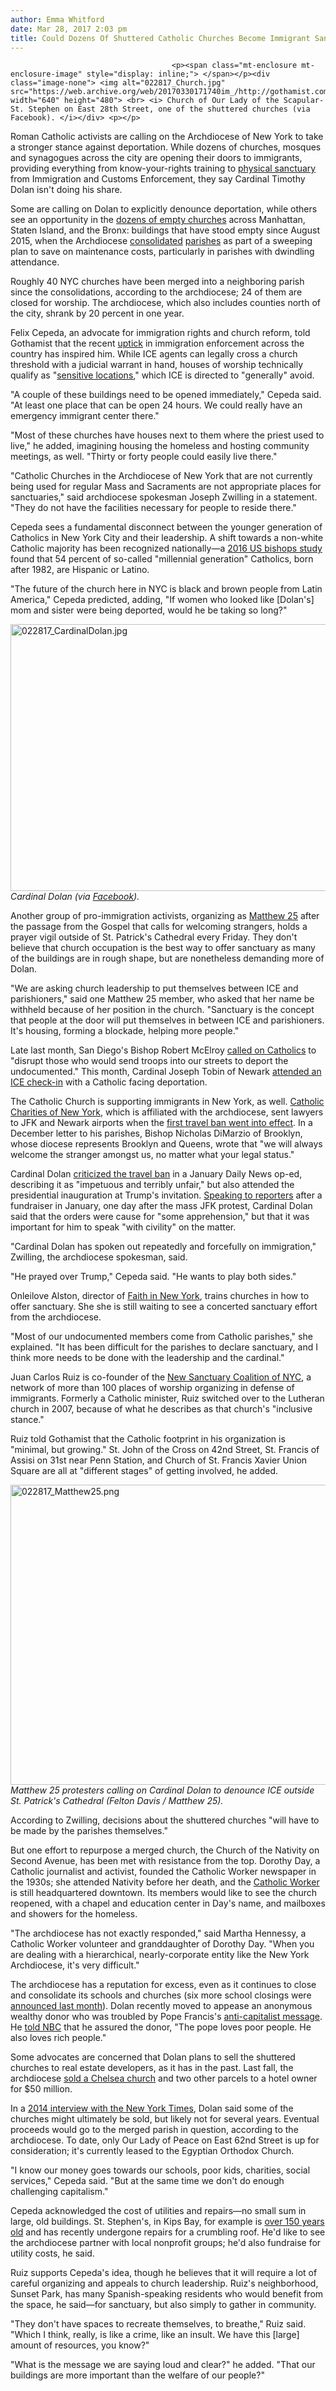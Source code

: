 ```yaml
---
author: Emma Whitford
date: Mar 28, 2017 2:03 pm
title: Could Dozens Of Shuttered Catholic Churches Become Immigrant Sanctuaries?
---
```


	
										<p><span class="mt-enclosure mt-enclosure-image" style="display: inline;"> </span></p><div class="image-none"> <img alt="022817_Church.jpg" src="https://web.archive.org/web/20170330171740im_/http://gothamist.com/attachments/nyc_ewhitford/022817_Church.jpg" width="640" height="480"> <br> <i> Church of Our Lady of the Scapular-St. Stephen on East 28th Street, one of the shuttered churches (via Facebook). </i></div> <p></p>

<p>Roman Catholic activists are calling on the Archdiocese of New York to take a stronger stance against deportation. While dozens of churches, mosques and synagogues across the city are opening their doors to immigrants, providing everything from know-your-rights training to <a href="https://web.archive.org/web/20170330171740/http://gothamist.com/2017/02/28/sanctuary_immigrants_legal.php">physical sanctuary</a> from Immigration and Customs Enforcement, they say Cardinal Timothy Dolan isn&apos;t doing his share. </p>

<p>Some are calling on Dolan to explicitly denounce deportation, while others see an opportunity in the <a href="https://web.archive.org/web/20170330171740/https://www.nytimes.com/2015/05/09/nyregion/new-york-archdiocese-will-close-7-more-churches.html">dozens of empty churches</a> across Manhattan, Staten Island, and the Bronx: buildings that have stood empty since August 2015, when the Archdiocese <a href="https://web.archive.org/web/20170330171740/https://archny.org/decisions-released">consolidated</a> <a href="https://web.archive.org/web/20170330171740/https://archny.org/decisions-released-2">parishes</a> as part of a sweeping plan to save on maintenance costs, particularly in parishes with dwindling attendance.  </p>

<p>Roughly 40 NYC churches have been merged into a neighboring parish since the consolidations, according to the archdiocese; 24 of them are closed for worship. The archdiocese, which also includes counties north of the city, shrank by 20 percent in one year. </p>

<p>Felix Cepeda, an advocate for immigration rights and church reform, told Gothamist that the recent <a href="https://web.archive.org/web/20170330171740/http://gothamist.com/2017/02/21/homeland_security_deportation.php">uptick</a> in immigration enforcement across the country has inspired him. While ICE agents can legally cross a church threshold with a judicial warrant in hand, houses of worship technically qualify as &quot;<a href="https://web.archive.org/web/20170330171740/https://www.ice.gov/ero/enforcement/sensitive-loc">sensitive locations</a>,&quot; which ICE is directed to &quot;generally&quot; avoid. </p>

<p>&quot;A couple of these buildings need to be opened immediately,&quot; Cepeda said. &quot;At least one place that can be open 24 hours. We could really have an emergency immigrant center there.&quot; </p>

<p>&quot;Most of these churches have houses next to them where the priest used to live,&quot; he added, imagining housing the homeless and hosting community meetings, as well. &quot;Thirty or forty people could easily live there.&quot; </p>

<p>&quot;Catholic Churches in the Archdiocese of New York that are not currently being used for regular Mass and Sacraments are not appropriate places for sanctuaries,&quot; said archdiocese spokesman Joseph Zwilling in a statement. &quot;They do not have the facilities necessary for people to reside there.&quot; </p>

<p>Cepeda sees a fundamental disconnect between the younger generation of Catholics in New York City and their leadership. A shift towards a non-white Catholic majority has been recognized nationally&#x2014;a <a href="https://web.archive.org/web/20170330171740/https://cruxnow.com/church-in-the-usa/2016/11/17/study-says-half-young-u-s-catholics-hispaniclatino/">2016 US bishops study</a> found that 54 percent of so-called &quot;millennial generation&quot; Catholics, born after 1982, are Hispanic or Latino. </p>

<p>&quot;The future of the church here in NYC is black and brown people from Latin America,&quot; Cepeda predicted, adding, &quot;If women who looked like [Dolan&apos;s] mom and sister were being deported, would he be taking so long?&quot; </p>

<p><span class="mt-enclosure mt-enclosure-image" style="display: inline;"> </span></p><div class="image-none"> <img alt="022817_CardinalDolan.jpg" src="https://web.archive.org/web/20170330171740im_/http://gothamist.com/attachments/nyc_ewhitford/022817_CardinalDolan.jpg" width="640" height="427"> <br> <i> Cardinal Dolan (via <a href="https://web.archive.org/web/20170330171740/https://www.facebook.com/TimothyCardinalDolan/photos/a.326938247370828.77934.270721406325846/1337251559672820/?type=3&amp;theater">Facebook</a>). </i></div> <p></p>

<p>Another group of pro-immigration activists, organizing as <a href="https://web.archive.org/web/20170330171740/https://www.mtthw25.com/">Matthew 25</a> after the passage from the Gospel that calls for welcoming strangers, holds a prayer vigil outside of St. Patrick&apos;s Cathedral every Friday. They don&apos;t believe that church occupation is the best way to offer sanctuary as many of the buildings are in rough shape, but are nonetheless demanding more of Dolan. </p>

<p>&quot;We are asking church leadership to put themselves between ICE and parishioners,&quot; said one Matthew 25 member, who asked that her name be withheld because of her position in the church. &quot;Sanctuary is the concept that people at the door will put themselves in between ICE and parishioners. It&apos;s housing, forming a blockade, helping more people.&quot; </p>

<p>Late last month, San Diego&apos;s Bishop Robert McElroy <a href="https://web.archive.org/web/20170330171740/http://www.sandiegouniontribune.com/news/religion/sd-me-bishop-0221-story.html">called on Catholics</a> to &quot;disrupt those who would send troops into our streets to deport the undocumented.&quot; This month, Cardinal Joseph Tobin of Newark <a href="https://web.archive.org/web/20170330171740/http://www.rcan.org/cardinal-joseph-w-tobin-stand-catalino-guerrero-during-immigration-hearing">attended an ICE check-in</a> with a Catholic facing deportation. </p>

<p>The Catholic Church is supporting immigrants in New York, as well. <a href="https://web.archive.org/web/20170330171740/http://catholiccharitiesny.org/">Catholic Charities of New York</a>, which is affiliated with the archdiocese, sent lawyers to JFK and Newark airports when the <a href="https://web.archive.org/web/20170330171740/http://gothamist.com/2017/01/29/lawyers_remain_at_jfk_airport_to_fr.php#photo-1">first travel ban went into effect</a>. In a December letter to his parishes, Bishop Nicholas DiMarzio of Brooklyn, whose diocese represents Brooklyn and Queens, wrote that &quot;we will always welcome the stranger amongst us, no matter what your legal status.&quot; </p>

<p>Cardinal Dolan <a href="https://web.archive.org/web/20170330171740/http://www.nydailynews.com/opinion/moral-lessons-president-gov-article-1.2960901">criticized the travel ban</a> in a January Daily News op-ed, describing it as &quot;impetuous and terribly unfair,&quot; but also attended the presidential inauguration at Trump&apos;s invitation. <a href="https://web.archive.org/web/20170330171740/http://www.amny.com/opinion/columnists/mark-chiusano/will-cardinal-timothy-dolan-be-able-to-fight-donald-trump-s-executive-orders-on-refugees-1.13032948">Speaking to reporters</a> after a fundraiser in January, one day after the mass JFK protest, Cardinal Dolan said that the orders were cause for &quot;some apprehension,&quot; but that it was important for him to speak &quot;with civility&quot; on the matter.  </p>

<p>&quot;Cardinal Dolan has spoken out repeatedly and forcefully on immigration,&quot; Zwilling, the archdiocese spokesman, said. </p>

<p>&quot;He prayed over Trump,&quot; Cepeda said. &quot;He wants to play both sides.&quot; </p>

<p>Onleilove Alston, director of <a href="https://web.archive.org/web/20170330171740/https://faithinnewyork.org/">Faith in New York</a>, trains churches in how to offer sanctuary. She she is still waiting to see a concerted sanctuary effort from the archdiocese. </p>

<p>&quot;Most of our undocumented members come from Catholic parishes,&quot; she explained. &quot;It has been difficult for the parishes to declare sanctuary, and I think more needs to be done with the leadership and the cardinal.&quot; </p>

<p>Juan Carlos Ruiz is co-founder of the <a href="https://web.archive.org/web/20170330171740/http://www.newsanctuarynyc.org/">New Sanctuary Coalition of NYC</a>, a network of more than 100 places of worship organizing in defense of immigrants. Formerly a Catholic minister, Ruiz switched over to the Lutheran church in 2007, because of what he describes as that church&apos;s &quot;inclusive stance.&quot;  </p>

<p>Ruiz told Gothamist that the Catholic footprint in his organization is &quot;minimal, but growing.&quot; St. John of the Cross on 42nd Street, St. Francis of Assisi on 31st near Penn Station, and Church of St. Francis Xavier Union Square are all at &quot;different stages&quot; of getting involved, he added. </p>

<p><span class="mt-enclosure mt-enclosure-image" style="display: inline;"> </span></p><div class="image-none"> <img alt="022817_Matthew25.png" src="https://web.archive.org/web/20170330171740im_/http://gothamist.com/attachments/nyc_ewhitford/022817_Matthew25.png" width="640" height="480"> <br> <i> Matthew 25 protesters calling on Cardinal Dolan to denounce ICE outside St. Patrick&apos;s Cathedral (Felton Davis / Matthew 25). </i></div> <p></p>

<p>According to Zwilling, decisions about the shuttered churches &quot;will have to be made by the parishes themselves.&quot; </p>

<p>But one effort to repurpose a merged church, the Church of the Nativity on Second Avenue, has been met with resistance from the top. Dorothy Day, a Catholic journalist and activist, founded the Catholic Worker newspaper in the 1930s; she attended Nativity before her death, and the <a href="https://web.archive.org/web/20170330171740/http://www.catholicworker.org/faq.html">Catholic Worker</a> is still headquartered downtown. Its members would like to see the church reopened, with a chapel and education center in Day&apos;s name, and mailboxes and showers for the homeless.  </p>

<p>&quot;The archdiocese has not exactly responded,&quot; said Martha Hennessy, a Catholic Worker volunteer and granddaughter of Dorothy Day. &quot;When you are dealing with a hierarchical, nearly-corporate entity like the New York Archdiocese, it&apos;s very difficult.&quot; </p>

<p>The archdiocese has a reputation for excess, even as it continues to close and consolidate its schools and churches (six more school closings were <a href="https://web.archive.org/web/20170330171740/https://www.nytimes.com/2017/02/07/nyregion/cardinal-dolan-fuming-over-archdioceses-rich-image-vacations-at-mansion.html">announced last month</a>). Dolan recently moved to appease an anonymous wealthy donor who was troubled by Pope Francis&apos;s <a href="https://web.archive.org/web/20170330171740/https://www.nytimes.com/interactive/2015/06/13/world/europe/francis-the-activist-pope.html?_r=0">anti-capitalist message</a>. He <a href="https://web.archive.org/web/20170330171740/http://www.cnbc.com/2013/12/30/pope-francis-wealthy-catholic-donors-upset-at-popes-rhetoric-about-rich.html">told NBC</a> that he assured the donor, &quot;The pope loves poor people. He also loves rich people.&quot;</p>

<p>Some advocates are concerned that Dolan plans to sell the shuttered churches to real estate developers, as it has in the past.  Last fall, the archdiocese <a href="https://web.archive.org/web/20170330171740/https://therealdeal.com/2016/11/15/hotelier-buys-st-vincent-de-paul-two-other-buildings-for-50m/">sold a Chelsea church</a> and two other parcels to a hotel owner for $50 million. </p>

<p>In a <a href="https://web.archive.org/web/20170330171740/https://www.nytimes.com/2014/11/03/nyregion/new-york-catholics-are-set-to-learn-fate-of-their-parishes.html#">2014 interview with the New York Times</a>, Dolan said some of the churches might ultimately be sold, but likely not for several years. Eventual proceeds would go to the merged parish in question, according to the archdiocese. To date, only Our Lady of Peace on East 62nd Street is up for consideration; it&apos;s currently leased to the Egyptian Orthodox Church. </p>

<p>&quot;I know our money goes towards our schools, poor kids, charities, social services,&quot; Cepeda said. &quot;But at the same time we don&apos;t do enough challenging capitalism.&quot; </p>

<p>Cepeda acknowledged the cost of utilities and repairs&#x2014;no small sum in large, old buildings. St. Stephen&apos;s, in Kips Bay, for example is <a href="https://web.archive.org/web/20170330171740/http://abc7ny.com/religion/concerns-over-historic-artwork-inside-church-forced-to-close/380477/">over 150 years old</a> and has recently undergone repairs for a crumbling roof. He&apos;d like to see the archdiocese partner with local nonprofit groups; he&apos;d also fundraise for utility costs, he said.</p>

<p>Ruiz supports Cepeda&apos;s idea, though he believes that it will require a lot of careful organizing and appeals to church leadership. Ruiz&apos;s neighborhood, Sunset Park, has many Spanish-speaking residents who would benefit from the space, he said&#x2014;for sanctuary, but also simply to gather in community.</p>

<p>&quot;They don&apos;t have spaces to recreate themselves, to breathe,&quot; Ruiz said. &quot;Which I think, really, is like a crime, like an insult. We have this [large] amount of resources, you know?&quot; </p>

<p>&quot;What is the message we are saying loud and clear?&quot; he added. &quot;That our buildings are more important than the welfare of our people?&quot; </p>					
										
									
				